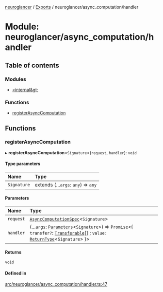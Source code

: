 [neuroglancer](../README.md) / [Exports](../modules.md) / neuroglancer/async\_computation/handler

# Module: neuroglancer/async\_computation/handler

## Table of contents

### Modules

- [&lt;internal\&gt;](neuroglancer_async_computation_handler._internal_.md)

### Functions

- [registerAsyncComputation](neuroglancer_async_computation_handler.md#registerasynccomputation)

## Functions

### registerAsyncComputation

▸ **registerAsyncComputation**<`Signature`\>(`request`, `handler`): `void`

#### Type parameters

| Name | Type |
| :------ | :------ |
| `Signature` | extends (...`args`: `any`) => `any` |

#### Parameters

| Name | Type |
| :------ | :------ |
| `request` | [`AsyncComputationSpec`](../interfaces/neuroglancer_async_computation.AsyncComputationSpec.md)<`Signature`\> |
| `handler` | (...`args`: [`Parameters`](neuroglancer_async_computation_handler._internal_.md#parameters)<`Signature`\>) => `Promise`<{ `transfer?`: [`Transferable`](main_module._internal_.md#transferable)[] ; `value`: [`ReturnType`](neuroglancer_annotation_renderlayer._internal_.md#returntype)<`Signature`\>  }\> |

#### Returns

`void`

#### Defined in

[src/neuroglancer/async_computation/handler.ts:47](https://github.com/ActiveBrainAtlas2/neuroglancer/blob/034b457d/src/neuroglancer/async_computation/handler.ts#L47)
